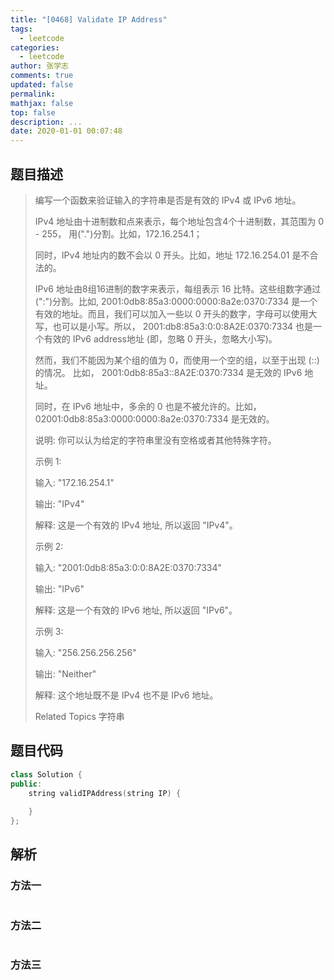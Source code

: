 ```yaml
---
title: "[0468] Validate IP Address"
tags:
  - leetcode
categories:
  - leetcode
author: 张学志
comments: true
updated: false
permalink:
mathjax: false
top: false
description: ...
date: 2020-01-01 00:07:48
---
```


## 题目描述

> 编写一个函数来验证输入的字符串是否是有效的 IPv4 或 IPv6 地址。 
> 
> IPv4 地址由十进制数和点来表示，每个地址包含4个十进制数，其范围为 0 - 255， 用(".")分割。比如，172.16.254.1； 
> 
> 同时，IPv4 地址内的数不会以 0 开头。比如，地址 172.16.254.01 是不合法的。 
> 
> IPv6 地址由8组16进制的数字来表示，每组表示 16 比特。这些组数字通过 (":")分割。比如, 2001:0db8:85a3:0000:0000:8a2e:0370:7334 是一个有效的地址。而且，我们可以加入一些以 0 开头的数字，字母可以使用大写，也可以是小写。所以， 2001:db8:85a3:0:0:8A2E:0370:7334 也是一个有效的 IPv6 address地址 (即，忽略 0 开头，忽略大小写)。 
> 
> 然而，我们不能因为某个组的值为 0，而使用一个空的组，以至于出现 (::) 的情况。 比如， 2001:0db8:85a3::8A2E:0370:7334 是无效的 IPv6 地址。 
> 
> 同时，在 IPv6 地址中，多余的 0 也是不被允许的。比如， 02001:0db8:85a3:0000:0000:8a2e:0370:7334 是无效的。 
> 
> 说明: 你可以认为给定的字符串里没有空格或者其他特殊字符。 
> 
> 示例 1: 
> 
> 
> 输入: "172.16.254.1"
> 
> 输出: "IPv4"
> 
> 解释: 这是一个有效的 IPv4 地址, 所以返回 "IPv4"。
> 
> 
> 示例 2: 
> 
> 
> 输入: "2001:0db8:85a3:0:0:8A2E:0370:7334"
> 
> 输出: "IPv6"
> 
> 解释: 这是一个有效的 IPv6 地址, 所以返回 "IPv6"。
> 
> 
> 示例 3: 
> 
> 
> 输入: "256.256.256.256"
> 
> 输出: "Neither"
> 
> 解释: 这个地址既不是 IPv4 也不是 IPv6 地址。
> 
> Related Topics 字符串

## 题目代码

```cpp
class Solution {
public:
    string validIPAddress(string IP) {
        
    }
};
```

## 解析

### 方法一

```cpp

```

### 方法二

```cpp

```

### 方法三

```cpp

```

